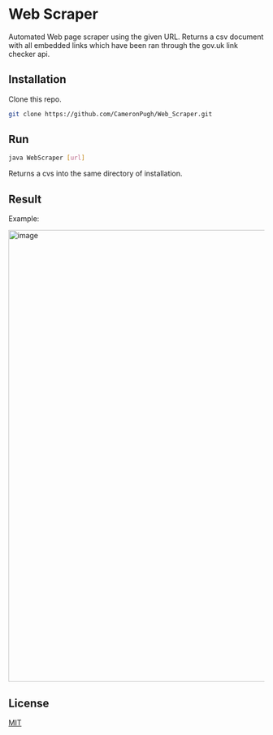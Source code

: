 # Web Scraper

Automated Web page scraper using the given URL. Returns a csv document with all embedded links which have been ran through the gov.uk link checker api.
## Installation

Clone this repo.

```bash
git clone https://github.com/CameronPugh/Web_Scraper.git
```

## Run

```bash
java WebScraper [url]
```
Returns a cvs into the same directory of installation.

## Result
Example:

<img width="889" alt="image" src="https://user-images.githubusercontent.com/61750390/158057020-75fa23a9-1a5a-42bc-b37c-3a578c747c26.png">

## License
[MIT](https://choosealicense.com/licenses/mit/)
 

